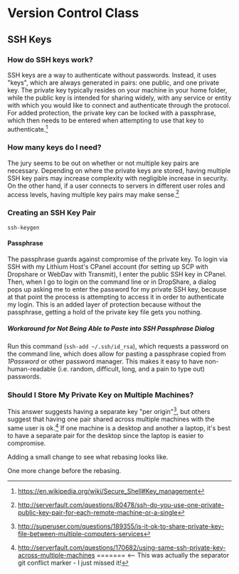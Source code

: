 # Version Control Class
## SSH Keys

### How do SSH keys work?

SSH keys are a way to authenticate without passwords. Instead, it uses "keys", which are always generated in pairs: one public, and one private key. The private key typically resides on your machine in your home folder, while the public key is intended for sharing widely, with any service or entity with which you would like to connect and authenticate through the protocol. For added protection, the private key can be locked with a passphrase, which then needs to be entered when attempting to use that key to authenticate.[^Wikipedia]

### How many keys do I need?

The jury seems to be out on whether or not multiple key pairs are necessary. Depending on where the private keys are stored, having multiple SSH key pairs may increase complexity with negligible increase in security. On the other hand, if a user connects to servers in different user roles and access levels, having multiple key pairs may make sense.[^MultipleKeys]

### Creating an SSH Key Pair

`ssh-keygen`

#### Passphrase

The passphrase guards against compromise of the private key. To login via SSH with my Lithium Host's CPanel account (for setting up SCP with Dropshare or WebDav with Transmit), I enter the public SSH key in CPanel. Then, when I go to login on the command line or in DropShare, a dialog pops up asking me to enter the password for my private SSH key, because at that point the process is attempting to access it in order to authenticate my login. This is an added layer of protection because without the passphrase, getting a hold of the private key file gets you nothing. 

##### Workaround for Not Being Able to Paste into SSH Passphrase Dialog

Run this command (`ssh-add ~/.ssh/id_rsa`), which requests a password on the command line, which does allow for pasting a passphrase copied from *1Password* or other password manager. This makes it easy to have non-human-readable (i.e. random, difficult, long, and a pain to type out) passwords.

### Should I Store My Private Key on Multiple Machines?

This answer suggests having a separate key "per origin"[^Separate-Key], but others suggest that having one pair shared across multiple machines with the same user is ok.[^Separate-Key-2] If one machine is a desktop and another a laptop, it's best to have a separate pair for the desktop since the laptop is easier to compromise. 

[^Wikipedia]: https://en.wikipedia.org/wiki/Secure_Shell#Key_management  
[^MultipleKeys]: http://serverfault.com/questions/80478/ssh-do-you-use-one-private-public-key-pair-for-each-remote-machine-or-a-single   
[^Separate-Key]: http://superuser.com/questions/189355/is-it-ok-to-share-private-key-file-between-multiple-computers-services  
[^Separate-Key-2]: http://serverfault.com/questions/170682/using-same-ssh-private-key-across-multiple-machines
======= <-- This was actually the separator git conflict marker - I just missed it!

Adding a small change to see what rebasing looks like.

One more change before the rebasing.